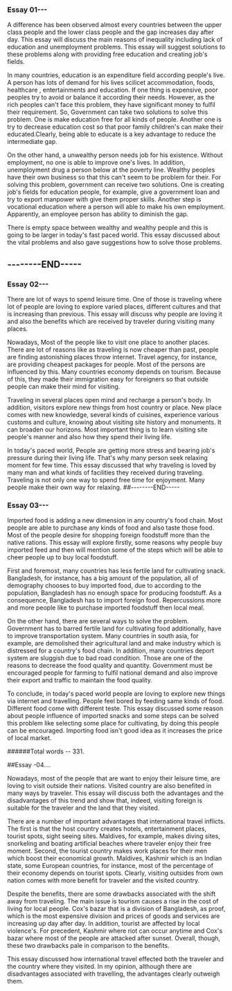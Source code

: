<h3>Essay 01---</h3>

A difference has been observed almost every countries between the upper class people and the lower class people and the gap increases day after day. This essay will discuss the main reasons of inequality including lack of education and unemployment problems. This essay will suggest solutions to these problems along with providing free education and creating job's fields.

In many countries, education is an expenditure field according people's live. A person has lots of demand for his lives scilicet accommodation, foods, healthcare , entertainments and education. If one thing is expensive, poor peoples try to avoid or balance it according their needs. However, as the rich peoples can't face this problem, they have significant money to fulfil their requirement. So, Government can take two solutions to solve this problem. One is make education free for all kinds of people. Another one is try to decrease education cost so that poor family children's can make their educated.Clearly, being able to educate is a key advantage to reduce the intermediate gap.

On the other hand, a unwealthy person needs job for his existence. Without employment, no one is able to improve one's lives. In addition, unemployment drug a person below at the poverty line. Wealthy peoples have their own business so that this can't seem to be problem for their. For solving this problem, government can receive two solutions. One is creating job's fields for education people, for example, give a government loan and try to export manpower with give them proper skills. Another step is vocational education where a person will able to make his own employment. Apparently, an employee person has ability to diminish the gap.

There is empty space between wealthy and wealthy people and this is going to be larger in today's fast paced world. This essay discussed about the vital problems and also gave suggestions how to solve those problems.
                 <h2>--------END-----</h2>
<h3>Essay 02---</h3>

There are lot of ways to spend leisure time. One of those is traveling where lot of people are loving to explore varied places, different cultures and that is increasing than previous. This essay will discuss why people are loving it and also the benefits which are received by traveler during visiting many places.

Nowadays, Most of the people like to visit one place to another places. There are lot of reasons like as traveling is now cheaper than past, people are finding astonishing places throw internet. Travel agency, for instance, are providing cheapest packages for people. Most of the persons are influenced by this. Many countries economy depends on tourism. Because of this, they made their immigration easy for foreigners so that outside people can make their mind for visiting.

Traveling in several places open mind and recharge a person's body. In addition, visitors explore new things from host country or place. New place comes with new knowledge, several kinds of cuisines, experience various customs and culture, knowing about visiting site history and monuments. It can broaden our horizons. Most important thing is to learn visiting site people's manner and also how they spend their living life. 

In today's paced world, People are getting more stress and bearing job's pressure during their living life. That's why many person seek relaxing moment for few time. This essay discussed that why traveling is loved by many man and what kinds of facilities they received during traveling. Traveling is not only one way to spend free time for enjoyment. Many people make their own way for relaxing.
##--------END-----

<h3>Essay 03---</h3>

Imported food is adding a new dimension in any country's food chain. Most people are able to purchase any kinds of food and also taste those food. Most of the people desire for shopping foreign foodstuff more than the native rations. This essay will explore firstly, some reasons why people buy imported feed and then will mention some of the steps which will be able to cheer people up to buy local foodstuff.

First and foremost, many countries has less fertile land for cultivating snack. Bangladesh, for instance, has a big amount of the population, all of demography chooses to buy imported food, due to according to the population, Bangladesh has no enough space for producing foodstuff. As a consequence, Bangladesh has to import foreign food. Repercussions more and more people like to purchase imported foodstuff then local meal.

On the other hand, there are several ways to solve the problem. Government has to barred fertile land for cultivating food additionally, have to improve transportation system. Many countries in south asia, for example, are demolished their agricultural land and make industry which is distressed for a country's food chain. In addition, many countries deport system are sluggish due to bad road condition. Those are one of the reasons to decrease the food quality and quantity. Government must be encouraged people for farming to fulfil national demand and also improve their export and traffic to maintain the food quality. 

To conclude, in today's paced world people are loving to explore new things via internet and travelling. People feel bored by feeding same kinds of food. Different food come with different teste. This essay discussed some reason about people influence of imported snacks and some steps can be solved this problem like selecting some place for cultivating, by doing this people can be encouraged. Importing food isn't good idea as it increases the price of local market.

######Total words -- 331.

##Essay -04....

Nowadays, most of the people that are want to enjoy their leisure time, are loving to visit outside their nations. Visited country are also benefited in many ways by traveler. This essay will discuss both the advantages and the disadvantages of this trend and show that, indeed, visiting foreign is suitable for the traveler and the land that they visited.

There are a number of important advantages that international travel inflicts. The first is that the host country creates hotels, entertainment places, tourist spots, sight seeing sites. Maldives, for example, makes diving sites, snorkeling and boating artificial beaches where traveler enjoy their free moment. Second, the tourist country makes work places for their men which boost their economical growth. Maldives, Kashmir which is an Indian state, some European countries, for instance, most of the percentage of their economy depends on tourist spots. Clearly, visiting outsides from own nation comes with more benefit for traveler and the visited country.

Despite the benefits, there are some drawbacks associated with the shift away from traveling. The main issue is tourism causes a rise in the cost of living for local people. Cox's bazar that is a division of Bangladesh, as  proof, which is the most expensive division and prices of goods and services are increasing up day after day. In addition, tourist are affected by local violence's. For precedent, Kashmir where riot can occur anytime and Cox's bazar where most of the people are attacked after sunset. Overall, though, these two drawbacks pale in comparison to the benefits.

This essay discussed how international travel effected both the traveler and the country where they visited. In my opinion, although there are disadvantages associated with travelling, the advantages clearly outweigh them.
